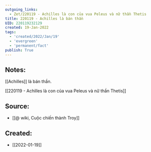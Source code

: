 ```yaml
---
outgoing_links:
  - Zet/220119 - Achilles là con của vua Peleus và nữ thần Thetis
title: 220119 - Achilles là bán thần
UID: 220119232129
created: 19-Jan-2022
tags:
  - 'created/2022/Jan/19'
  - 'evergreen'
  - 'permanent/fact'
publish: True
---
```

## Notes:
[[Achilles]] là bán thần. 

[[220119 - Achilles là con của vua Peleus và nữ thần Thetis]]

## Source:
- [[@ wiki, Cuộc chiến thành Troy]]


## Created:
- [[2022-01-19]]
